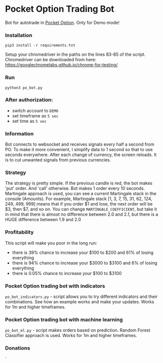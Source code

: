 # Pocket Option Trading Bot
Bot for autotrade in [Pocket Option](https://pocketoption.com/). Only for Demo mode!

### Installation
`pip3 install -r requirements.txt`

Setup your chromedriver in the paths on the lines 83-85 of the script.
Chromedriver can be downloaded from here: https://googlechromelabs.github.io/chrome-for-testing/

### Run
`python3 po_bot.py`

### After authorization:
- switch account to `DEMO`
- set timeframe as `5 sec`
- set time as `5 sec`

### Information
Bot connects to websocket and receives signals every half a second from PO.
To make it more convenient, I simplify data to 1 second so that to use seconds
everywhere. After each change of currency, the screen reloads. It is to cut
unwanted signals from previous currencies.

### Strategy
The strategy is pretty simple. If the previous candle is red, the bot makes 'put' order. And 'call' otherwise. Bot makes 1 order every 10 seconds. Martingale approach is used, you can see a current Martingale stack in the console (Amounts). For example, Martingale stack [1, 3, 7, 15, 31, 62, 124, 249, 499, 999] means that if you order $1 and lose, the next order will be $3, then $7, and so on. You can change `MARTINGALE_COEFFICIENT`, but take it in mind that there is almost no difference between 2.0 and 2.1, but there is a HUGE difference between 1.9 and 2.0

### Profitability
This script will make you poor in the long run:
- there is 39% chance to increase your $100
 to $200 and 61% of losing everything
- there is 94% chance to increase your $3000 to $3100 and 6% of losing everything
- there is 0.05% chance to increase your $100 to $3100

### Pocket Option trading bot with indicators
`po_bot_indicators.py` - script allows you to try different indicators and their combinations. See how an example works and make your updates. Works for 1m and higher timeframes.

### Pocket Option trading bot with machine learning
`po_bot_ml.py` - script makes orders based on prediction. Random Forest Classifier approach is used. Works for 1m and higher timeframes.

### Donations
`